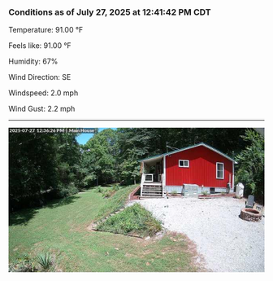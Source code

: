 ### Conditions as of July 27, 2025 at 12:41:42 PM CDT 

Temperature: 91.00 &deg;F

Feels like: 91.00 &deg;F

Humidity: 67%

Wind Direction: SE

Windspeed: 2.0 mph

Wind Gust: 2.2 mph

---

<img src="./images/latest.jpeg"/>

